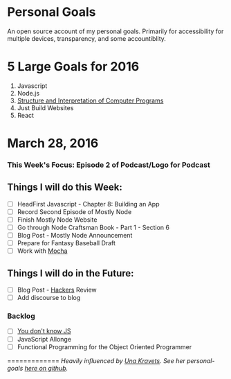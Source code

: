 # Personal Goals

An open source account of my personal goals. Primarily for accessibility for multiple devices, transparency, and some accountiblity.

# 5 Large Goals for 2016

1. Javascript
2. Node.js
3. [Structure and Interpretation of Computer Programs](https://mitpress.mit.edu/sicp/)
4. Just Build Websites
5. React

# March 28, 2016 

### This Week's Focus: Episode 2 of Podcast/Logo for Podcast

## Things I will do this Week:
- [ ] HeadFirst Javascript - Chapter 8: Building an App
- [ ] Record Second Episode of Mostly Node
- [ ] Finish Mostly Node Website 
- [ ] Go through Node Craftsman Book - Part 1 - Section 6
- [ ] Blog Post - Mostly Node Announcement
- [ ] Prepare for Fantasy Baseball Draft
- [ ] Work with [Mocha](https://mochajs.org/) 

## Things I will do in the Future: 
- [ ] Blog Post -
[Hackers](http://www.amazon.com/Hackers-Computer-Revolution-Anniversary-Edition/dp/1449388396) Review
- [ ] Add discourse to blog

### Backlog
- [ ] [You don't know JS](https://github.com/getify/You-Dont-Know-JS)
- [ ] JavaScript Allonge 
- [ ] Functional Programming for the Object Oriented Programmer

=============
*Heavily influenced by [Una Kravets](http://unakravets.com/). See her personal-goals [here on github](https://github.com/una/personal-goals).*
